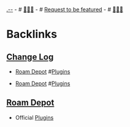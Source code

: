 [.--](<.--.md>)
    - # [🚧](((dmQooXFj9)))[🚧](((dmQooXFj9)))[🚧](((dmQooXFj9)))
    - # [Request to be featured](https://roamresearch.typeform.com/to/g5W8uCqz)
    - # [🚧](((dmQooXFj9)))[🚧](((dmQooXFj9)))[🚧](((dmQooXFj9)))

# Backlinks
## [Change Log](<Change Log.md>)
- [Roam Depot](<Roam Depot.md>) #[Plugins](<Plugins.md>)

- [Roam Depot](<Roam Depot.md>) #[Plugins](<Plugins.md>)

## [Roam Depot](<Roam Depot.md>)
- Official [Plugins](<Plugins.md>)


